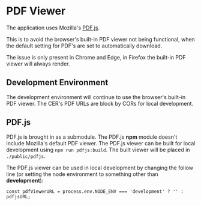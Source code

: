 # PDF Viewer

The application uses Mozilla's [PDF.js](https://github.com/mozilla/pdf.js/).

This is to avoid the browser's built-in PDF viewer not being functional,
when the default setting for PDF's are set to automatically download.

The issue is only present in Chrome and Edge, in Firefox the built-in PDF viewer will always render.

## Development Environment

The development environment will continue to use the browser's built-in PDF viewer.
The CER's PDF URLs are block by CORs for local development.

## PDF.js

PDF.js is brought in as a submodule.
The PDF.js **npm** module doesn't include Mozilla's default PDF viewer.
The PDF.js viewer can be built for local development using `npm run pdfjs:build`.
The built viewer will be placed in `./public/pdfjs`.

The PDF.js viewer can be used in local development by changing the follow line (or setting the node environment to something other than **development**):
```
const pdfViewerURL = process.env.NODE_ENV === 'development' ? '' : pdfjsURL;
```

